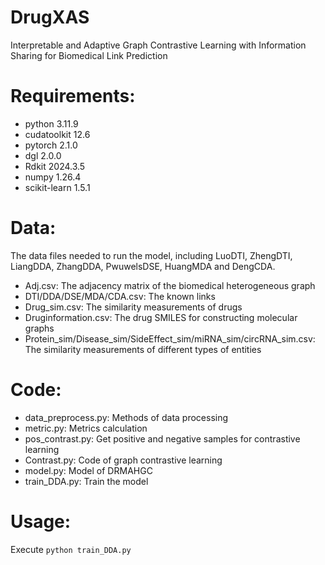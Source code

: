 # DrugXAS
Interpretable and Adaptive Graph Contrastive Learning with Information Sharing for Biomedical Link Prediction

# Requirements:
- python 3.11.9
- cudatoolkit 12.6
- pytorch 2.1.0
- dgl 2.0.0
- Rdkit 2024.3.5 
- numpy 1.26.4
- scikit-learn 1.5.1

# Data:
The data files needed to run the model, including LuoDTI, ZhengDTI, LiangDDA, ZhangDDA, PwuwelsDSE, HuangMDA and DengCDA.
- Adj.csv: The adjacency matrix of the biomedical heterogeneous graph
- DTI/DDA/DSE/MDA/CDA.csv: The known links
- Drug_sim.csv: The similarity measurements of drugs
- Druginformation.csv: The drug SMILES for constructing molecular graphs
- Protein_sim/Disease_sim/SideEffect_sim/miRNA_sim/circRNA_sim.csv: The similarity measurements of different types of entities

# Code:
- data_preprocess.py: Methods of data processing
- metric.py: Metrics calculation
- pos_contrast.py: Get positive and negative samples for contrastive learning
- Contrast.py: Code of graph contrastive learning
- model.py: Model of DRMAHGC
- train_DDA.py: Train the model

# Usage:
Execute ```python train_DDA.py``` 

